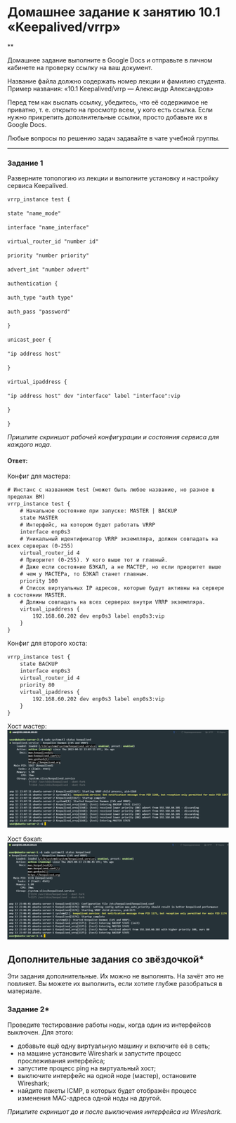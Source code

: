 # Домашнее задание к занятию 10.1 «Keepalived/vrrp»
**

 Домашнее задание выполните в Google Docs и отправьте в личном кабинете на проверку ссылку на ваш документ.

Название файла должно содержать номер лекции и фамилию студента. Пример названия: «10.1 Keepalived/vrrp — Александр Александров»

Перед тем как выслать ссылку, убедитесь, что её содержимое не приватно, т. е.  открыто на просмотр всем, у кого есть ссылка. Если нужно прикрепить дополнительные ссылки, просто добавьте их в Google Docs.

Любые вопросы по решению задач задавайте в чате учебной группы.

---

### Задание 1

Разверните топологию из лекции и выполните установку и настройку сервиса Keepalived. 

```
vrrp_instance test {

state "name_mode"

interface "name_interface"

virtual_router_id "number id"

priority "number priority"

advert_int "number advert"

authentication {

auth_type "auth type"

auth_pass "password"

}

unicast_peer {

"ip address host"

}

virtual_ipaddress {

"ip address host" dev "interface" label "interface":vip

}

}

```

*Пришлите скриншот рабочей конфигурации и состояния сервиса для каждого нода.*

#### Ответ:

Конфиг для мастера:
```
# Инстанс с названием test (может быть любое название, но разное в пределах ВМ)
vrrp_instance test {
    # Начальное состояние при запуске: MASTER | BACKUP
    state MASTER
    # Интерфейс, на котором будет работать VRRP
    interface enp0s3
    # Уникальный идентификатор VRRP экземпляра, должен совпадать на всех серверах (0-255)
    virtual_router_id 4
    # Приоритет (0-255). У кого выше тот и главный. 
    # Даже если состояние БЭКАП, а не МАСТЕР, но если приоритет выше 
    # чем у МАСТЕРа, то БЭКАП станет главным.
    priority 100
    # Список виртуальных IP адресов, которые будут активны на сервере в состоянии MASTER. 
    # Должны совпадать на всех серверах внутри VRRP экземпляра.
    virtual_ipaddress {
        192.168.60.202 dev enp0s3 label enp0s3:vip
    }
}
```
Конфиг для второго хоста:
```
vrrp_instance test {
    state BACKUP
    interface enp0s3
    virtual_router_id 4
    priority 80
    virtual_ipaddress {
        192.168.60.202 dev enp0s3 label enp0s3:vip
    }
}
```

Хост мастер:
![](src/resources/10.01/01.png)

Хост бэкап:
![](src/resources/10.01/02.png)

## Дополнительные задания со звёздочкой*

Эти задания дополнительные. Их можно не выполнять. На зачёт это не повлияет. Вы можете их выполнить, если хотите глубже разобраться в материале.
 
### Задание 2*

Проведите тестирование работы ноды, когда один из интерфейсов выключен. Для этого:
- добавьте ещё одну виртуальную машину и включите её в сеть;
- на машине установите Wireshark и запустите процесс прослеживания интерфейса;
- запустите процесс ping на виртуальный хост;
- выключите интерфейс на одной ноде (мастер), остановите Wireshark;
- найдите пакеты ICMP, в которых будет отображён процесс изменения MAC-адреса одной ноды на другой. 

 *Пришлите скриншот до и после выключения интерфейса из Wireshark.*


